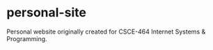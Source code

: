# personal-site
Personal website originally created for CSCE-464 Internet Systems &amp; Programming.
